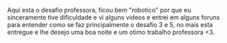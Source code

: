 Aqui esta o desafio professora, ficou bem "robotico" por que eu sinceramente tive dificuldade e vi alguns videos e entrei em alguns foruns para entender como se faz principalmente o desafio 3 e 5, no mais esta entregue e lhe desejo uma boa noite e um otimo trabalho professora <3.
